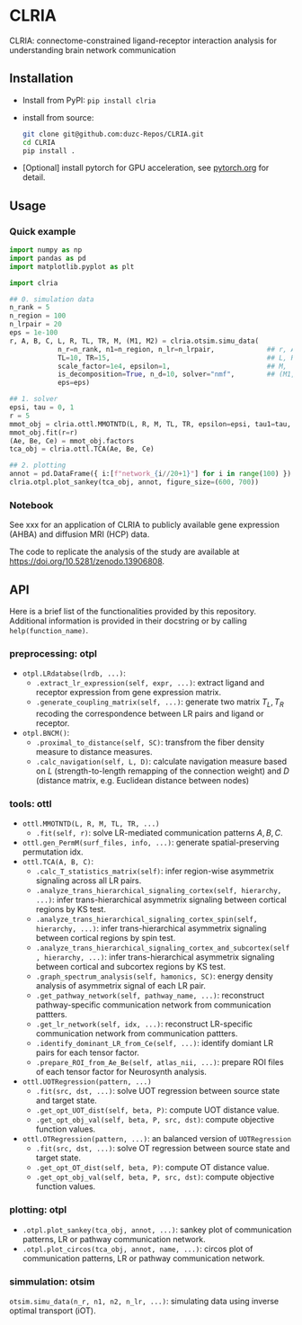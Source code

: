 # CLRIA

CLRIA: connectome-constrained ligand-receptor interaction analysis for understanding brain network communication



## Installation

*   Install from PyPI: `pip install clria`

*   install from source:

    ```bash
    git clone git@github.com:duzc-Repos/CLRIA.git
    cd CLRIA
    pip install .
    ```

*   [Optional] install pytorch for GPU acceleration, see [pytorch.org](https://pytorch.org/) for detail.



## Usage

### Quick example

```python
import numpy as np
import pandas as pd
import matplotlib.pyplot as plt

import clria

## 0. simulation data
n_rank = 5
n_region = 100
n_lrpair = 20
eps = 1e-100
r, A, B, C, L, R, TL, TR, M, (M1, M2) = clria.otsim.simu_data(
            n_r=n_rank, n1=n_region, n_lr=n_lrpair,             ## r, A, B, C
            TL=10, TR=15,                                       ## L, R, TL, TR
            scale_factor=1e4, epsilon=1,                        ## M, 
            is_decomposition=True, n_d=10, solver="nmf",        ## (M1, M2)
            eps=eps)

## 1. solver
epsi, tau = 0, 1
r = 5
mmot_obj = clria.ottl.MMOTNTD(L, R, M, TL, TR, epsilon=epsi, tau1=tau, tau2=tau,)
mmot_obj.fit(r=r)
(Ae, Be, Ce) = mmot_obj.factors
tca_obj = clria.ottl.TCA(Ae, Be, Ce)

## 2. plotting
annot = pd.DataFrame({ i:[f"network_{i//20+1}"] for i in range(100) }).T ## random generate annotation
clria.otpl.plot_sankey(tca_obj, annot, figure_size=(600, 700))

```



### Notebook

See xxx for an application of CLRIA to publicly available gene expression (AHBA) and diffusion MRI (HCP) data.

The code to replicate the analysis of the study are available at https://doi.org/10.5281/zenodo.13906808.



## API

Here is a brief list of the functionalities provided by this repository. Additional information is provided in their docstring or by calling `help(function_name)`.

### preprocessing: otpl

*   `otpl.LRdatabse(lrdb, ...)`: 
    *   `.extract_lr_expression(self, expr, ...)`: extract ligand and receptor expression from gene expression matrix.
    *   `.generate_coupling_matrix(self, ...)`: generate two matrix $T_L, T_R$ recoding the correspondence between LR pairs and ligand or receptor.
*   `otpl.BNCM()`:
    *   `.proximal_to_distance(self, SC)`: transfrom the fiber density measure to distance measures.
    *   `.calc_navigation(self, L, D)`: calculate navigation measure based on $L$ (strength-to-length remapping of the connection weight) and $D$ (distance matrix, e.g. Euclidean distance between nodes)

### tools: ottl

*   `ottl.MMOTNTD(L, R, M, TL, TR, ...)`
    *   `.fit(self, r)`: solve LR-mediated communication patterns $A, B, C$.
*   `ottl.gen_PermM(surf_files, info, ...)`:  generate spatial-preserving permutation idx. 
*   `ottl.TCA(A, B, C)`: 
    *   `.calc_T_statistics_matrix(self)`: infer region-wise asymmetrix signaling across all LR pairs.
    *   `.analyze_trans_hierarchical_signaling_cortex(self, hierarchy, ...)`: infer trans-hierarchical asymmetrix signaling between cortical regions by KS test.
    *   `.analyze_trans_hierarchical_signaling_cortex_spin(self, hierarchy, ...)`: infer trans-hierarchical asymmetrix signaling between cortical regions by spin test.
    *   `.analyze_trans_hierarchical_signaling_cortex_and_subcortex(self, hierarchy, ...)`: infer trans-hierarchical asymmetrix signaling between cortical and subcortex regions by KS test.
    *   `.graph_spectrum_analysis(self, hamonics, SC)`: energy density analysis of asymmetrix signal of each LR pair.
    *   `.get_pathway_network(self, pathway_name, ...)`: reconstruct pathway-specific communication network from communication pattters.
    *   `.get_lr_network(self, idx, ...)`: reconstruct LR-specific communication network from communication pattters.
    *   `.identify_dominant_LR_from_Ce(self, ...)`: identify domiant LR pairs for each tensor factor.
    *   `.prepare_ROI_from_Ae_Be(self, atlas_nii, ...)`: prepare ROI files of each tensor factor for Neurosynth analysis.
*   `ottl.UOTRegression(pattern, ...)`
    *   `.fit(src, dst, ...)`: solve UOT regression between source state and target state.
    *   `.get_opt_UOT_dist(self, beta, P)`: compute UOT distance value.
    *   `.get_opt_obj_val(self, beta, P, src, dst)`: compute objective function values.
*   `ottl.OTRegression(pattern, ...)`: an balanced version of `UOTRegression`
    *   `.fit(src, dst, ...)`: solve OT regression between source state and target state.
    *   `.get_opt_OT_dist(self, beta, P)`: compute OT distance value.
    *   `.get_opt_obj_val(self, beta, P, src, dst)`: compute objective function values.

### plotting: otpl

*   `.otpl.plot_sankey(tca_obj, annot, ...)`: sankey plot of communication patterns, LR or pathway communication network.
*   `.otpl.plot_circos(tca_obj, annot, name, ...)`: circos plot of communication patterns, LR or pathway communication network.



### simmulation: otsim

`otsim.simu_data(n_r, n1, n2, n_lr, ...)`: simulating data using inverse optimal transport (iOT).